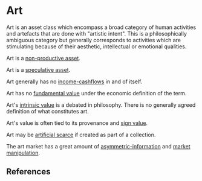 # Art
Art is an asset class which encompass a broad category of human activities and artefacts that are done with "artistic intent". This is a philosophically ambiguous category but generally corresponds to activities which are stimulating because of their aesthetic, intellectual or emotional qualities. 

Art is a [non-productive asset](productive-asset.md).

Art is a [speculative asset](speculation.md).

Art generally has no [income-cashflows](income-cashflows.md) in and of itself.

Art has no [fundamental value](fundamental-value.md) under the economic definition of the term.

Art's [intrinsic value](use-value.md) is a debated in philosophy. There is no generally agreed definition of what constitutes art.

Art's value is often tied to its provenance and [sign value](sign-value.md).

Art may be [artificial scarce](artificial-scarcity.md) if created as part of a collection.

The art market has a great amount of [asymmetric-information](asymmetric-information.md) and [market manipulation](market-manipulation.md).

## References